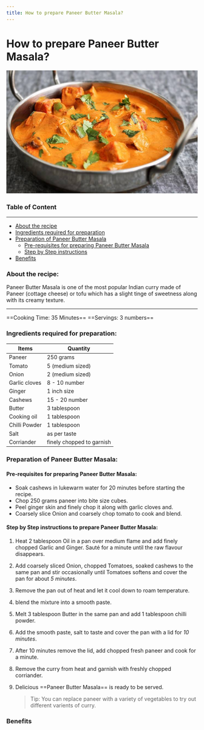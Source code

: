 ```yaml
---
title: How to prepare Paneer Butter Masala?
---
```

# How to prepare Paneer Butter Masala?
![image](./images/Paneer-Butter-Masala.jpg)

### Table of Content

 --- 
- [About the recipe](#about-the-recipe)
- [Ingredients required for preparation](https://github.com/dkrishnaveni26/How-to-prepare-Paneer-Butter-Masala/edit/gh-pages/index.md#ingredients-required-for-preparation)
- [Preparation of  Paneer Butter Masala]()
 	- [Pre-requisites for preparing Paneer Butter Masala]()
	- [Step by Step instructions]()
- [Benefits]() 

### About the recipe:
Paneer Butter Masala is one of the most popular Indian curry made of Paneer (cottage cheese) or tofu which has a slight tinge of sweetness along with its creamy texture.
<br>

---
==Cooking Time: 35 Minutes==
==Servings: 3 numbers==
 

### Ingredients required for preparation:

 **Items** | **Quantity**
 --- | --- 
 Paneer | 250 grams 
 Tomato | 5 (medium sized) 
 Onion | 2 (medium sized) 
 Garlic cloves | 8 - 10 number 
 Ginger | 1 inch size 
 Cashews | 15 - 20 number 
 Butter | 3 tablespoon 
 Cooking oil | 1 tablespoon 
 Chilli Powder | 1 tablespoon 
 Salt | as per taste 
 Corriander | finely chopped to garnish 
 
### Preparation of Paneer Butter Masala:

#### Pre-requisites for preparing Paneer Butter Masala:
- 	Soak cashews in lukewarm water for 20 minutes before starting the recipe.
-	Chop 250 grams paneer into bite size cubes.
-	Peel ginger skin and finely chop it along with garlic cloves and.
-	Coarsely slice Onion and coarsely chop tomato to cook and blend.

#### Step by Step instructions to prepare Paneer Butter Masala:
1.	Heat 2 tablespoon Oil in a pan over medium flame and add finely chopped Garlic and Ginger. Sauté for a minute until the raw flavour disappears.
2.	Add coarsely sliced Onion, chopped Tomatoes, soaked cashews to the same pan and stir occasionally until Tomatoes softens and cover the pan for about *5 minutes*. 
3.	Remove the pan out of heat and let it cool down to roam temperature.
4.	 blend the mixture into a smooth paste.
5.	Melt 3 tablespoon Butter in the same pan and add 1 tablespoon chilli powder. 
6.	Add the smooth paste, salt to taste and cover the pan with a lid for *10 minutes*.
7.	After 10 minutes remove the lid, add chopped fresh paneer and cook for a minute. 
8.	Remove the curry from heat and garnish with freshly chopped corriander. 
9.	Delicious ==Paneer Butter Masala== is ready to be served.

	> Tip:
	> You can replace paneer with a variety of vegetables to try out different varients of curry.

### Benefits

	
